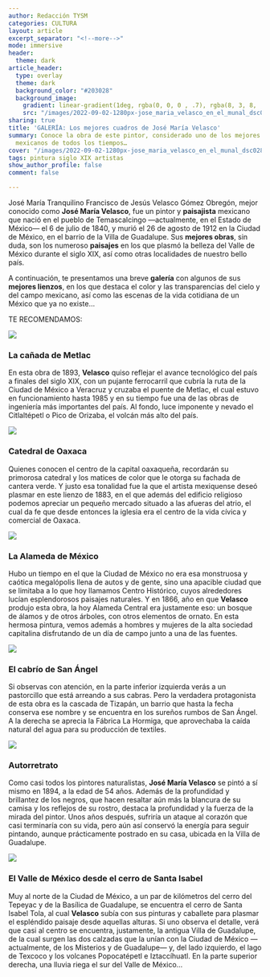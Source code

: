 ```yaml
---
author: Redacción TYSM
categories: CULTURA
layout: article
excerpt_separator: "<!--more-->"
mode: immersive
header:
  theme: dark
article_header:
  type: overlay
  theme: dark
  background_color: "#203028"
  background_image:
    gradient: linear-gradient(1deg, rgba(0, 0, 0 , .7), rgba(8, 3, 8, .9))
    src: "/images/2022-09-02-1280px-jose_maria_velasco_en_el_munal_dsc0287_-35357396650.jpeg"
sharing: true
title: 'GALERÍA: Los mejores cuadros de José María Velasco'
summary: Conoce la obra de este pintor, considerado uno de los mejores paisajistas
  mexicanos de todos los tiempos…
cover: "/images/2022-09-02-1280px-jose_maria_velasco_en_el_munal_dsc0287_-35357396650.jpeg"
tags: pintura siglo XIX artistas
show_author_profile: false
comment: false

---
```

José María Tranquilino Francisco de Jesús Velasco Gómez Obregón, mejor conocido como **José María Velasco**, fue un pintor y **paisajista** mexicano que nació en el pueblo de Temascalcingo —actualmente, en el Estado de México— el 6 de julio de 1840, y murió el 26 de agosto de 1912 en la Ciudad de México, en el barrio de la Villa de Guadalupe. Sus **mejores obras**, sin duda, son los numeroso **paisajes** en los que plasmó la belleza del Valle de México durante el siglo XIX, así como otras localidades de nuestro bello país.

A continuación, te presentamos una breve **galería** con algunos de sus **mejores lienzos**, en los que destaca el color y las transparencias del cielo y del campo mexicano, así como las escenas de la vida cotidiana de un México que ya no existe…

TE RECOMENDAMOS:

![](https://upload.wikimedia.org/wikipedia/commons/thumb/a/aa/Jos%C3%A9_Mar%C3%ADa_Velasco_-_The_Metlac_Ravine_-_Google_Art_Project.jpg/1024px-Jos%C3%A9_Mar%C3%ADa_Velasco_-_The_Metlac_Ravine_-_Google_Art_Project.jpg)

### La cañada de Metlac

En esta obra de 1893, **Velasco** quiso reflejar el avance tecnológico del país a finales del siglo XIX, con un pujante ferrocarril que cubría la ruta de la Ciudad de México a Veracruz y cruzaba el puente de Metlac, el cual estuvo en funcionamiento hasta 1985 y en su tiempo fue una de las obras de ingeniería más importantes del país. Al fondo, luce imponente y nevado el Citlaltépetl o Pico de Orizaba, el volcán más alto del país.

![](https://upload.wikimedia.org/wikipedia/commons/thumb/a/af/Jos%C3%A9_Mar%C3%ADa_Velasco_-_Oaxaca_Cathedral_-_Google_Art_Project.jpg/1024px-Jos%C3%A9_Mar%C3%ADa_Velasco_-_Oaxaca_Cathedral_-_Google_Art_Project.jpg)

### Catedral de Oaxaca

Quienes conocen el centro de la capital oaxaqueña, recordarán su primorosa catedral y los matices de color que le otorga su fachada de cantera verde. Y justo esa tonalidad fue la que el artista mexiquense deseó plasmar en este lienzo de 1883, en el que además del edificio religioso podemos apreciar un pequeño mercado situado a las afueras del atrio, el cual da fe que desde entonces la iglesia era el centro de la vida cívica y comercial de Oaxaca.

![](https://upload.wikimedia.org/wikipedia/commons/thumb/c/cf/Jos%C3%A9_Mar%C3%ADa_Velasco_-_The_Mexico_City_Alameda_-_Google_Art_Project.jpg/1024px-Jos%C3%A9_Mar%C3%ADa_Velasco_-_The_Mexico_City_Alameda_-_Google_Art_Project.jpg)

### La Alameda de México

Hubo un tiempo en el que la Ciudad de México no era esa monstruosa y caótica megalópolis llena de autos y de gente, sino una apacible ciudad que se limitaba a lo que hoy llamamos Centro Histórico, cuyos alrededores lucían esplendorosos paisajes naturales. Y en 1866, año en que **Velasco** produjo esta obra, la hoy Alameda Central era justamente eso: un bosque de álamos y de otros árboles, con otros elementos de ornato. En esta hermosa pintura, vemos además a hombres y mujeres de la alta sociedad capitalina disfrutando de un día de campo junto a una de las fuentes.

![](https://upload.wikimedia.org/wikipedia/commons/thumb/3/3e/Jos%C3%A9_Mar%C3%ADa_Velasco_-_The_San_%C3%81ngel_Goatherd_-_Google_Art_Project.jpg/1018px-Jos%C3%A9_Mar%C3%ADa_Velasco_-_The_San_%C3%81ngel_Goatherd_-_Google_Art_Project.jpg)

### El cabrío de San Ángel

Si observas con atención, en la parte inferior izquierda verás a un pastorcillo que está arreando a sus cabras. Pero la verdadera protagonista de esta obra es la cascada de Tizapán, un barrio que hasta la fecha conserva ese nombre y se encuentra en los sureños rumbos de San Ángel. A la derecha se aprecia la Fábrica La Hormiga, que aprovechaba la caída natural del agua para su producción de textiles.

![](https://upload.wikimedia.org/wikipedia/commons/d/d8/Jose_Maria_Velasco.jpg)

### Autorretrato

Como casi todos los pintores naturalistas, **José María Velasco** se pintó a sí mismo en 1894, a la edad de 54 años. Además de la profundidad y brillantez de los negros, que hacen resaltar aún más la blancura de su camisa y los reflejos de su rostro, destaca la profundidad y la fuerza de la mirada del pintor. Unos años después, sufriría un ataque al corazón que casi terminaría con su vida, pero aún así conservó la energía para seguir pintando, aunque prácticamente postrado en su casa, ubicada en la Villa de Guadalupe.

![](https://upload.wikimedia.org/wikipedia/commons/thumb/e/e2/Jos%C3%A9_Mar%C3%ADa_Velasco_-_The_Valley_of_Mexico_from_the_Santa_Isabel_Mountain_Range_-_Google_Art_Project.jpg/1024px-Jos%C3%A9_Mar%C3%ADa_Velasco_-_The_Valley_of_Mexico_from_the_Santa_Isabel_Mountain_Range_-_Google_Art_Project.jpg)

### El Valle de México desde el cerro de Santa Isabel

Muy al norte de la Ciudad de México, a un par de kilómetros del cerro del Tepeyac y de la Basílica de Guadalupe, se encuentra el cerro de Santa Isabel Tola, al cual **Velasco** subía con sus pinturas y caballete para plasmar el espléndido paisaje desde aquellas alturas. Si uno observa el detalle, verá que casi al centro se encuentra, justamente, la antigua Villa de Guadalupe, de la cual surgen las dos calzadas que la unían con la Ciudad de México —actualmente, de los Misterios y de Guadalupe— y, del lado izquierdo, el lago de Texcoco y los volcanes Popocatépetl e Iztaccíhuatl. En la parte superior derecha, una lluvia riega el sur del Valle de México…
